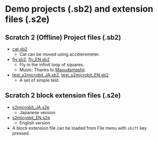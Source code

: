 # Demo projects (.sb2) and extension files (.s2e)

## Scratch 2 (Offline) Project files (.sb2)

- [cat.sb2](cat.sb2)
    - Cat can be moved using accelerometer.
- [fly.sb2](fly.sb2), [fly_EN.sb2](fly_EN.sb2)
    - Fly in the infinit loop of squares. 
    - Music: Thanks to [Maoudamashii](https://maoudamashii.jokersounds.com/).
- [test_s2microbit_JA.sb2](test_s2microbit_JA.sb2), [test_s2microbit_EN.sb2](test_s2microbit_EN.sb2)
    - A set of simple test.

## Scratch 2 block extension files (.s2e)

- [s2microbit_JA.s2e](s2microbit_JA.s2e)
    - Japanese version
- [s2microbit_EN.s2e](s2microbit_EN.s2e)
    - English version
- A block extension file can be loaded from File menu with `shift` key pressed.

